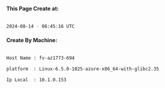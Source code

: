 
   
#### This Page Create at:

```bash

2024-08-14 - 06:45:16 UTC

```

#### Create By Machine:

```bash

Host Name : fv-az1773-694

platform  : Linux-6.5.0-1025-azure-x86_64-with-glibc2.35

Ip Local  : 10.1.0.153

```

